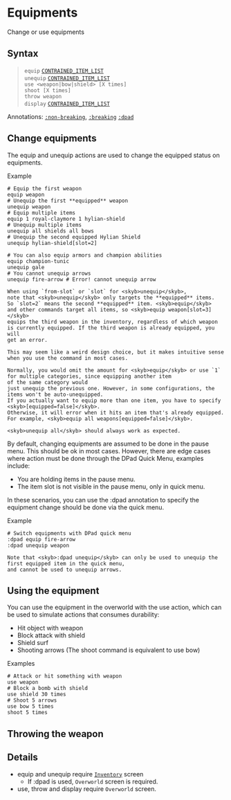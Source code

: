 # Equipments

Change or use equipments

## Syntax

> `equip` [`CONTRAINED_ITEM_LIST`](../user/syntax_item.md) <br>
> `unequip` [`CONTRAINED_ITEM_LIST`](../user/syntax_item.md) <br>
> `use <weapon|bow|shield> [X times]` <br>
> `shoot [X times]` <br>
> `throw weapon` <br>
> `display` [`CONTRAINED_ITEM_LIST`](../user/syntax_item.md) <br>

Annotations: [`:non-breaking`](#throwing-the-weapon), [`:breaking`](#throwing-the-weapon)
[`:dpad`](#change-equipments)

## Change equipments
The <skyb>equip</skyb> and <skyb>unequip</skyb> actions are used
to change the equipped status on equipments.

Example
```skybook
# Equip the first weapon
equip weapon 
# Unequip the first **equipped** weapon
unequip weapon
# Equip multiple items
equip 1 royal-claymore 1 hylian-shield
# Unequip multiple items
unequip all shields all bows
# Unequip the second equipped Hylian Shield
unequip hylian-shield[slot=2]

# You can also equip armors and champion abilities
equip champion-tunic
unequip gale
# You cannot unequip arrows
unequip fire-arrow # Error! cannot unequip arrow
```

```admonish warning
When using `from-slot` or `slot` for <skyb>unequip</skyb>,
note that <skyb>unequip</skyb> only targets the **equipped** items.
So `slot=2` means the second **equipped** item. <skyb>equip</skyb>
and other commands target all items, so <skyb>equip weapon[slot=3]</skyb>
equips the third weapon in the inventory, regardless of which weapon
is currently equipped. If the third weapon is already equipped, you will
get an error.

This may seem like a weird design choice, but it makes intuitive sense
when you use the command in most cases.
```

```admonish tip
Normally, you would omit the amount for <skyb>equip</skyb> or use `1` for multiple categories, since equipping another item 
of the same category would
just unequip the previous one. However, in some configurations, the items won't be auto-unequipped.
If you actually want to equip more than one item, you have to specify <skyb>[equipped=false]</skyb>.
Otherwise, it will error when it hits an item that's already equipped.
For example, <skyb>equip all weapons[equipped=false]</skyb>.

<skyb>unequip all</skyb> should always work as expected.
```

By default, changing equipments are assumed to be done in the pause menu. This should be
ok in most cases. However, there are edge cases where action must be done through the DPad
Quick Menu, examples include:
- You are holding items in the pause menu.
- The item slot is not visible in the pause menu, only in quick menu.

In these scenarios, you can use the <skyb>:dpad</skyb> annotation to specify the equipment change should be
done via the quick menu.

Example
```skybook
# Switch equipments with DPad quick menu
:dpad equip fire-arrow
:dpad unequip weapon
```

```admonish warning
Note that <skyb>:dpad unequip</skyb> can only be used to unequip the first equipped item in the quick menu,
and cannot be used to unequip arrows.
```

## Using the equipment
You can use the equipment in the overworld with the <skyb>use</skyb> action,
which can be used to simulate actions that consumes durability:
- Hit object with weapon
- Block attack with shield
- Shield surf
- Shooting arrows (The <skyb>shoot</skyb> command is equivalent to <skyb>use bow</skyb>)

Examples
```skybook
# Attack or hit something with weapon
use weapon
# Block a bomb with shield
use shield 30 times
# Shoot 5 arrows
use bow 5 times
shoot 5 times
```

## Throwing the weapon

## Details
- <skyb>equip</skyb> and <skyb>unequip</skyb> require [`Inventory`](../user/screen_ssytem.md) screen
  - If <skyb>:dpad</skyb> is used, `Overworld` screen is required.
- <skyb>use</skyb>, <skyb>throw</skyb> and <skyb>display</skyb> require `Overworld` screen.

